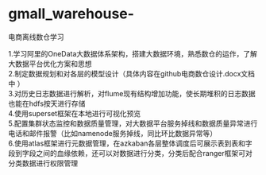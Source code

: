 # gmall_warehouse-
电商离线数仓学习

1.学习阿里的OneData大数据体系架构，搭建大数据环境，熟悉数仓的运作，了解大数据平台优化方案和思想  
2.制定数据规划和对各层的模型设计（具体内容在github电商数仓设计.docx文档中 ）  
3.对历史日志数据进行解析，对flume现有结构增加功能，使长期堆积的日志数据也能在hdfs按天进行存储  
4.使用superset框架在本地进行可视化预览  
5.配置集群状态监控和数据质量管理，对大数据平台服务掉线和数据质量异常进行电话和邮件报警（比如namenode服务掉线，同比环比数据异常等）  
6.使用atlas框架进行元数据管理，在azkaban各层整体调度后可展示表到表和字段到字段之间的血缘依赖，还可以对数据进行分类，分类后配合ranger框架可对分类数据进行权限管理  
